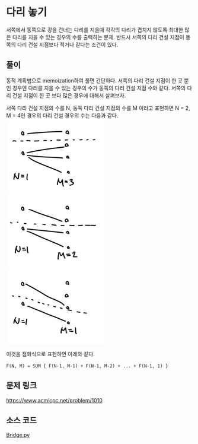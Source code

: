 # 다리 놓기
서쪽에서 동쪽으로 강을 건너는 다리를 지을때 각각의 다리가 겹치지 않도록 최대한 많은 다리를 지을 수 있는 경우의 수를 출력하는 문제. 반드시 서쪽의 다리 건설 지점이 동쪽의 다리 건설 지점보다 적거나 같다는 조건이 있다.

## 풀이
동적 계획법으로 memoization하여 풀면 간단하다. 서쪽의 다리 건설 지점이 한 곳 뿐인 경우엔 다리를 지을 수 있는 경우의 수가 동쪽의 다리 건설 지점 수와 같다. 서쪽의 다리 건설 지점이 한 곳 보다 많은 경우에 대해서 살펴보자.

서쪽 다리 건설 지점의 수를 N, 동쪽 다리 건설 지점의 수를 M 이라고 표현하면 N = 2, M = 4인 경우의 다리 건설 경우의 수는 다음과 같다.
![img](./bridge_1.png) ![img](./bridge_2.png) ![img](./bridge_3.png)

이것을 점화식으로 표현하면 아래와 같다.
```
F(N, M) = SUM { F(N-1, M-1) + F(N-1, M-2) + ... + F(N-1, 1) }
```

## 문제 링크
https://www.acmicpc.net/problem/1010

## 소스 코드
[Bridge.py](./Bridge.py)
